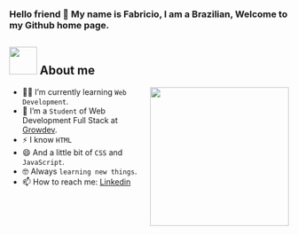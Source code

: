 ### Hello friend 👋 My name is Fabricio, I am a Brazilian, Welcome to my Github home page.

## <picture><img src = "https://github.com/7oSkaaa/7oSkaaa/blob/main/Images/about_me.gif?raw=true" width = 50px></picture> About me

<picture> <img align="right" src="https://github.com/7oSkaaa/7oSkaaa/blob/main/Images/Right_Side.gif?raw=true" width = 250px></picture>
- :student: I’m currently learning `Web Development`.
- :school: I’m a `Student` of Web Development Full Stack at <a href="https://growdev.com.br">Growdev</a>.
- ⚡ I know `HTML`
- 😄 And a little bit of `CSS` and `JavaScript`.
- :nerd_face: Always `learning new things`.
- 📫 How to reach me: <a href="https://www.linkedin.com/in/fabricio-vianna-b939211ba/">Linkedin</a>

